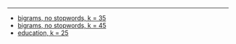---
* [bigrams, no stopwords, k = 35](bigrams_no_stopwords_k35)
* [bigrams, no stopwords, k = 45](bigrams_no_stopwords_k45)
* [education, k = 25](edu_k25)
